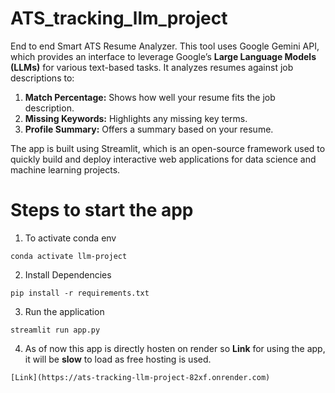 # ATS_tracking_llm_project
End to end Smart ATS Resume Analyzer. This tool uses Google Gemini API, which provides an interface to leverage Google’s **Large Language Models (LLMs)** for various text-based tasks. It analyzes resumes against job descriptions to:

1. **Match Percentage:** Shows how well your resume fits the job description.
2. **Missing Keywords:** Highlights any missing key terms.
3. **Profile Summary:** Offers a summary based on your resume.

The app is built using Streamlit, which is an open-source framework used to quickly build and deploy interactive web applications for data science and machine learning projects.

# Steps to start the app

1. To activate conda env
```
conda activate llm-project
```
2. Install Dependencies
```
pip install -r requirements.txt
```

3. Run the application
```
streamlit run app.py
```


4. As of now this app is directly hosten on render so 
   **Link** for using the app, it will be **slow** to load as free hosting is used.
```
[Link](https://ats-tracking-llm-project-82xf.onrender.com)
```
